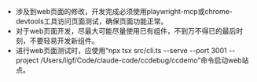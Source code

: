- 涉及到web页面的修改，开发完成必须使用playwright-mcp或chrome-devtools工具访问页面测试，确保页面功能正常。
- 对于web页面开发，尽最大可能尽量使用已有组件，不到万不得已的最后时刻，不要轻易开发新组件。
- 进行web页面测试时，应使用“npx tsx src/cli.ts --serve --port 3001 --project /Users/ligf/Code/claude-code/ccdebug/ccdemo”命令启动web站点。